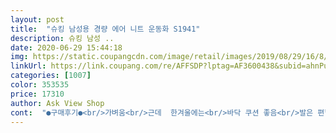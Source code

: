```yaml
---
layout: post 
title:  "슈킹 남성용 경량 에어 니트 운동화 S1941" 
description: 슈킹 남성 ..
date: 2020-06-29 15:44:18 
img: https://static.coupangcdn.com/image/retail/images/2019/08/29/16/8/fd10e600-44e6-4d33-9cc4-dcd305ce3bcb.jpg 
linkUrl: https://link.coupang.com/re/AFFSDP?lptag=AF3600438&subid=ahnPublicAsk&pageKey=320175172&itemId=1024523066&vendorItemId=5291974543&traceid=V0-113-de289d106877fa05 
categories: [1007] 
color: 353535 
price: 17310 
author: Ask View Shop 
cont:  "●구매후기●<br/>가벼움<br/>근데  한겨울에는<br/>바닥 쿠션 좋음<br/>발은 편합니다 구매잘했네요 <br/>발이 시려울듯<br/>아직도 잘 사용하고 있어요! 착용감이나 재질자체가 마음에 드네요! 험지같은데는 다니기 좀 힘들지만 가볍게 러닝이나 산책, 그냥 워킹화로 적당하게 사용할 수 있어요! 보통 신발도 번갈아서 사용하면서 신발 수명을 늘린다고 하는데, 제가 그냥 이거 하나만 신고 있거든요 ㅋㅋㅋㅋ 그렇게 하더라도 아직 잘 사용하고 있어서 내구성도 믿어볼만하다고 생각합니다.<br/> (두달째 사용중!)<br/>잘받았습니다.<br/> 사이즈는 쬐금 큰편이구요<br/>통풍 잘됨<br/>헬스화로는  짱<br/>" 
---
```

